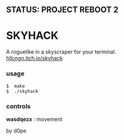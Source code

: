 ## STATUS: PROJECT REBOOT 2
# SKYHACK
A roguelike in a skyscraper for your terminal.\
[hllcngn.itch.io/skyhack](https://hllcngn.itch.io/skyhack)

### usage
```
$  make
$  ./skyhack
```

### controls
**wasdqezx** : movement

by d0pe
